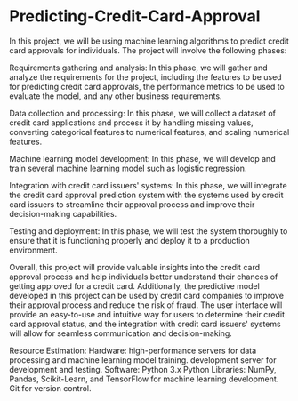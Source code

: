 # Predicting-Credit-Card-Approval
In this project, we will be using machine learning algorithms to predict credit card approvals for individuals. The project will involve the following phases:

Requirements gathering and analysis: In this phase, we will gather and analyze the requirements for the project, including the features to be used for predicting credit card approvals, the performance metrics to be used to evaluate the model, and any other business requirements.

Data collection and processing: In this phase, we will collect a dataset of credit card applications and process it by handling missing values, converting categorical features to numerical features, and scaling numerical features.

Machine learning model development: In this phase, we will develop and train several machine learning model such as logistic regression.

Integration with credit card issuers' systems: In this phase, we will integrate the credit card approval prediction system with the systems used by credit card issuers to streamline their approval process and improve their decision-making capabilities.

Testing and deployment: In this phase, we will test the system thoroughly to ensure that it is functioning properly and deploy it to a production environment.

Overall, this project will provide valuable insights into the credit card approval process and help individuals better understand their chances of getting approved for a credit card. Additionally, the predictive model developed in this project can be used by credit card companies to improve their approval process and reduce the risk of fraud. The user interface will provide an easy-to-use and intuitive way for users to determine their credit card approval status, and the integration with credit card issuers' systems will allow for seamless communication and decision-making.


Resource Estimation: 
Hardware: 
high-performance servers for data processing and machine learning model training. 
development server for development and testing.
Software: 
Python 3.x 
Python Libraries: NumPy, Pandas, Scikit-Learn, and TensorFlow for machine learning development. 
Git for version control. 
